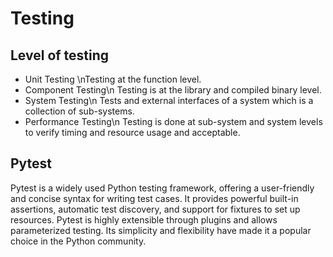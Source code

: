 # Testing 
## Level of testing
* Unit Testing 
  \nTesting at the function level. 
* Component Testing\n
  Testing is at the library and compiled binary level. 
* System Testing\n
  Tests and external interfaces of a system which is a collection of sub-systems.
* Performance Testing\n
  Testing is done at sub-system and system levels to verify timing and resource usage and acceptable.
## Pytest
Pytest is a widely used Python testing framework, offering a user-friendly and concise syntax for writing test cases. 
It provides powerful built-in assertions, automatic test discovery, and support for fixtures to set up resources. Pytest is highly extensible through plugins and allows parameterized testing. Its simplicity and flexibility have made it a popular choice in the Python community.
